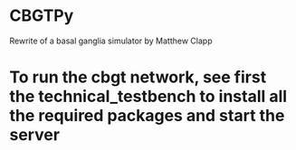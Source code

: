 # CBGTPy
Rewrite of a basal ganglia simulator by Matthew Clapp

# To run the cbgt network, see first the technical_testbench to install all the required packages and start the server







